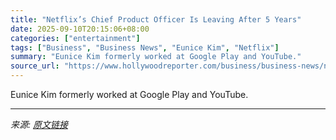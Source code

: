 ```yaml
---
title: "Netflix’s Chief Product Officer Is Leaving After 5 Years"
date: 2025-09-10T20:15:06+08:00
categories: ["entertainment"]
tags: ["Business", "Business News", "Eunice Kim", "Netflix"]
summary: "Eunice Kim formerly worked at Google Play and YouTube."
source_url: "https://www.hollywoodreporter.com/business/business-news/netflix-chief-product-officer-eunice-kim-exits-1236367593/"
---
```


Eunice Kim formerly worked at Google Play and YouTube.

---

*来源: [原文链接](https://www.hollywoodreporter.com/business/business-news/netflix-chief-product-officer-eunice-kim-exits-1236367593/)*
